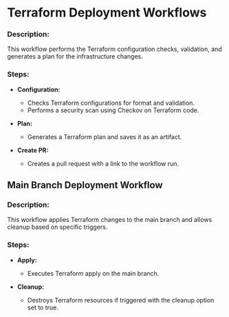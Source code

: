 # Terraform Deployment Workflows

### Description:
This workflow performs the Terraform configuration checks, validation, and generates a plan for the infrastructure changes.

### Steps:
- **Configuration:**
  - Checks Terraform configurations for format and validation.
  - Performs a security scan using Checkov on Terraform code.

- **Plan:**
  - Generates a Terraform plan and saves it as an artifact.

- **Create PR:**
  - Creates a pull request with a link to the workflow run.

## Main Branch Deployment Workflow

### Description:
This workflow applies Terraform changes to the main branch and allows cleanup based on specific triggers.

### Steps:
- **Apply:**
  - Executes Terraform apply on the main branch.

- **Cleanup:**
  - Destroys Terraform resources if triggered with the cleanup option set to true.

